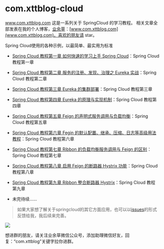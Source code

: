 # com.xttblog-cloud
www.com.xttblog.com
这是一系列关于 SpringCloud 的学习教程。
相关文章全部发表在我的个人博客，[业余草](www.com.xttblog.com)：[www.com.xttblog.com](www.com.xttblog.com)。喜欢的朋友请 star。

Spring Cloud使用的各种示例，以最简单、最实用为标准

- [Spring Cloud 教程第一章 如何快速的学习上手 Spring Cloud](https://www.com.xttblog.com/?p=2954)：Spring Cloud 教程第一章 
- [Spring Cloud 教程第二章 服务的注册、发现、治理之 Eureka 实战](https://www.com.xttblog.com/?p=2957)：Spring Cloud 教程第二章 
- [Spring Cloud 教程第三章 Eureka 的集群部署](https://www.com.xttblog.com/?p=2966)：Spring Cloud 教程第三章 
- [Spring Cloud 教程第四章 Eureka 的原理与实现机制](https://www.com.xttblog.com/?p=2968)：Spring Cloud 教程第四章 
- [Spring Cloud 教程第五章 Feign 的声明式服务调用与负载均衡](http://www.com.xttblog.com/?p=2970)：Spring Cloud 教程第五章 
- [Spring Cloud 教程第六章 Fegin 的默认配置、继承、压缩、日志等高级用法教程](http://www.com.xttblog.com/?p=2972)：Spring Cloud 教程第六章 
- [Spring Cloud 教程第七章 Ribbon 的负载均衡服务调用与 Feign 的区别](http://www.com.xttblog.com/?p=2974)：Spring Cloud 教程第七章
- [Spring Cloud 教程第八章 启用 Feign 的断路器 Hystrix 功能](https://www.xttblog.com/?p=2976)：Spring Cloud 教程第八章
- [Spring Cloud 教程第九章 Ribbon 整合断路器 Hystrix](http://www.xttblog.com/?p=2978)：Spring Cloud 教程第九章

- 未完待续......


> 如果大家想了解关于springcloud的其它方面应用，也可以以[issues](https://github.com/xmt1139057136/com.xttblog-cloud/issues)的形式反馈给我，我后续来完善。


![](http://ocuzluml6.bkt.clouddn.com/com.xttblog.jpg)

想进群的朋友，请关注业余草微信公众号，添加助理微信好友，回复：“com.xttblog”关键字拉你进群。

